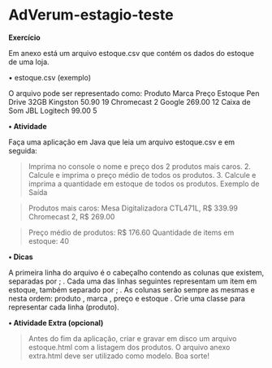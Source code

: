 # AdVerum-estagio-teste

**Exercício**

Em anexo está um arquivo estoque.csv que contém os dados do estoque de uma loja.

• estoque.csv (exemplo)

O arquivo pode ser representado como:
Produto               Marca            Preço               Estoque
Pen Drive 32GB        Kingston         50.90               19
Chromecast 2          Google           269.00              12
Caixa de Som JBL      Logitech         99.00               5

**• Atividade**

Faça uma aplicação em Java que leia um arquivo estoque.csv e em seguida:

> Imprima no console o nome e preço dos 2 produtos mais caros. 2. Calcule e imprima o preço médio de todos os produtos. 3. Calcule e imprima a quantidade em estoque de todos os produtos.
Exemplo de Saída

> Produtos mais caros: 
Mesa Digitalizadora CTL471L, R$ 339.99 
Chromecast 2, R$ 269.00 
 
> Preço médio de produtos: 
R$ 176.60 Quantidade de items em estoque: 40 

**• Dicas**

A primeira linha do arquivo é o cabeçalho contendo as colunas que existem, separadas por ; . Cada uma das linhas 
seguintes representam um item em estoque, também separado por ; . As colunas serão sempre as mesmas e nesta 
ordem: produto , marca , preço e estoque . Crie uma classe para representar cada linha (produto).

**• Atividade Extra (opcional)**

> Antes do fim da aplicação, criar e gravar em disco um arquivo estoque.html com a listagem dos produtos. O arquivo anexo 
extra.html deve ser utilizado como modelo. Boa sorte!
